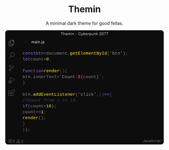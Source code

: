 <div align="center">


# Themin

A minimal dark theme for good fellas.

![preview-dark](https://raw.githubusercontent.com/FredMSJ/themin/master/themin-showup.svg)

</div>